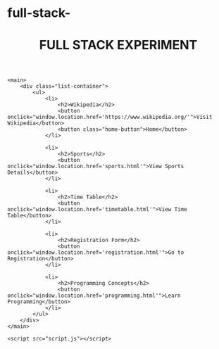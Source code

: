 # full-stack-
<!DOCTYPE html>
<html lang="en">
<head>
    <meta charset="UTF-8">
    <meta name="viewport" content="width=device-width, initial-scale=1.0">
    <title>Full Stack Experiment</title>
    <link rel="stylesheet" href="styles.css">
</head>
<body>
    <header>
        <h1 class="big-heading">FULL STACK EXPERIMENT</h1>
    </header>
    
    <main>
        <div class="list-container">
            <ul>
                <li>
                    <h2>Wikipedia</h2>
                    <button onclick="window.location.href='https://www.wikipedia.org/'">Visit Wikipedia</button>
                    <button class="home-button">Home</button>
                </li>
                
                <li>
                    <h2>Sports</h2>
                    <button onclick="window.location.href='sports.html'">View Sports Details</button>
                </li>
                
                <li>
                    <h2>Time Table</h2>
                    <button onclick="window.location.href='timetable.html'">View Time Table</button>
                </li>
                
                <li>
                    <h2>Registration Form</h2>
                    <button onclick="window.location.href='registration.html'">Go to Registration</button>
                </li>
                
                <li>
                    <h2>Programming Concepts</h2>
                    <button onclick="window.location.href='programming.html'">Learn Programming</button>
                </li>
            </ul>
        </div>
    </main>
    
    <script src="script.js"></script>
</body>
</html>

